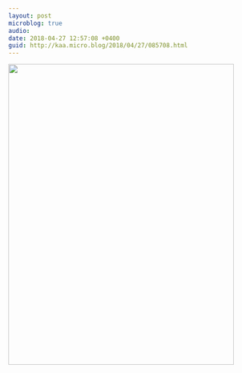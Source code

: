 ```yaml
---
layout: post
microblog: true
audio: 
date: 2018-04-27 12:57:08 +0400
guid: http://kaa.micro.blog/2018/04/27/085708.html
---
```



<img src="http://www.kaa.bz/uploads/2018/7f9ec5b488.jpg" width="450" height="600" />
